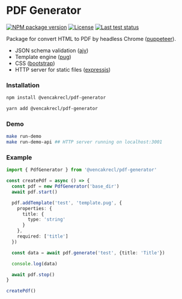 # PDF Generator

[![NPM package version][npm]](https://www.npmjs.com/package/@vencakrecl/pdf-generator)
[![License][license]](https://github.com/VencaKrecl/pdf-generator/blob/master/LICENSE)
[![Last test status][ci]](https://github.com/VencaKrecl/pdf-generator/actions?query=workflow%3ACI)

Package for convert HTML to PDF by headless Chrome ([puppeteer](https://github.com/puppeteer/puppeteer)).

* JSON schema validation ([ajv](https://github.com/epoberezkin/ajv))
* Template engine ([pug](https://github.com/pugjs/pug))
* CSS ([bootstrap](https://github.com/twbs/bootstrap))
* HTTP server for static files ([expressjs](https://github.com/expressjs/expressjs.com))

### Installation
```bash
npm install @vencakrecl/pdf-generator
```
```bash
yarn add @vencakrecl/pdf-generator
```
### Demo
```bash
make run-demo
make run-demo-api ## HTTP server running on localhost:3001
```

### Example
```typescript
import { PdfGenerator } from '@vencakrecl/pdf-generator'

const createPdf = async () => {
  const pdf = new PdfGenerator('base_dir')
  await pdf.start()

  pdf.addTemplate('test', 'template.pug', {
    properties: {
      title: {
        type: 'string'
      }
    },
    required: ['title']
  })

  const data = await pdf.generate('test', {title: 'Title'})

  console.log(data)

  await pdf.stop()
}

createPdf()
```

[npm]: https://img.shields.io/npm/v/@vencakrecl/pdf-generator.svg?style=flat-square
[license]: https://img.shields.io/npm/l/@vencakrecl/pdf-generator.svg?style=flat-square
[ci]: https://img.shields.io/github/workflow/status/VencaKrecl/pdf-generator/CI
